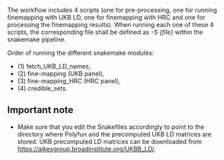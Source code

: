 The workflow includes 4 scripts (one for pre-processing, one for running finemapping with UKB LD, one for finemapping with HRC and one for processing the finemapping results).
When running each one of these 4 scripts, the corresponding file shall be defined as *-S {file}* within the snakemake pipeline.

Order of running the different snakemake modules: 
- (1) fetch_UKB_LD_names,
- (2) fine-mapping (UKB panel),
- (3) fine-mapping_HRC (HRC panel), 
- (4) credible_sets.

## Important note
- Make sure that you edit the Snakefiles accordingly to point to the directory where Polyfun and the precomputed UKB LD matrices are stored.
UKB precomputed LD matrices can be downloaded from https://alkesgroup.broadinstitute.org/UKBB_LD/. 
